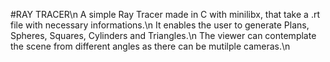 #RAY TRACER\n
A simple Ray Tracer made in C with minilibx, that take a .rt file with necessary informations.\n
It enables the user to generate Plans, Spheres, Squares, Cylinders and Triangles.\n
The viewer can contemplate the scene from different angles as there can be mutilple cameras.\n
